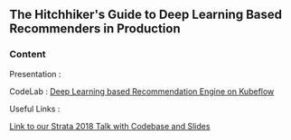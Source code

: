 ## The Hitchhiker's Guide to Deep Learning Based Recommenders in Production

### Content

Presentation : 

CodeLab : [Deep Learning based Recommendation Engine on Kubeflow](https://meabhishekkumar.github.io/deep-learning-production/codelabs/01-kubeflow-setup/index.html)

Useful Links :

[Link to our Strata 2018 Talk with Codebase and Slides](https://github.com/meabhishekkumar/strata-conference-ca-2018)


